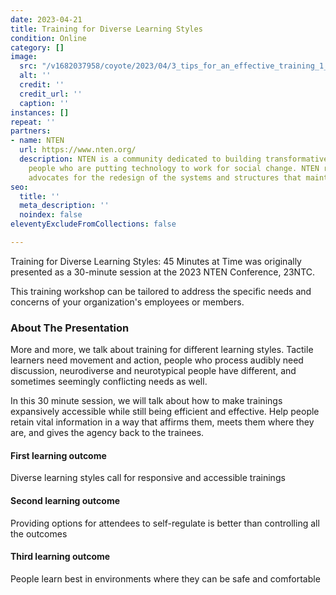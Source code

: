 ```yaml
---
date: 2023-04-21
title: Training for Diverse Learning Styles
condition: Online
category: []
image:
  src: "/v1682037958/coyote/2023/04/3_tips_for_an_effective_training_1_regyr5.png"
  alt: ''
  credit: ''
  credit_url: ''
  caption: ''
instances: []
repeat: ''
partners:
- name: NTEN
  url: https://www.nten.org/
  description: NTEN is a community dedicated to building transformative power by connecting
    people who are putting technology to work for social change. NTEN relentlessly
    advocates for the redesign of the systems and structures that maintain inequity.
seo:
  title: ''
  meta_description: ''
  noindex: false
eleventyExcludeFromCollections: false

---
```

Training for Diverse Learning Styles: 45 Minutes at  Time was originally presented as a 30-minute session at the 2023 NTEN Conference, 23NTC.

This training workshop can be tailored to address the specific needs and concerns of your organization's employees or members.

### About The Presentation

More and more, we talk about training for different learning styles. Tactile learners need movement and action, people who process audibly need discussion, neurodiverse and neurotypical people have different, and sometimes seemingly conflicting needs as well.

In this 30 minute session, we will talk about how to make trainings expansively accessible while still being efficient and effective. Help people retain vital information in a way that affirms them, meets them where they are, and gives the agency back to the trainees.

#### First learning outcome

Diverse learning styles call for responsive and accessible trainings

#### Second learning outcome

Providing options for attendees to self-regulate is better than controlling all the outcomes

#### Third learning outcome

People learn best in environments where they can be safe and comfortable